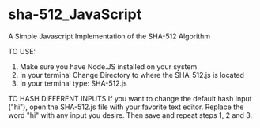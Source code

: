 # sha-512_JavaScript
A Simple Javascript Implementation of the SHA-512 Algorithm

TO USE:
1. Make sure you have Node.JS installed on your system
2. In your terminal Change Directory to where the SHA-512.js is located
3. In your terminal type: SHA-512.js

TO HASH DIFFERENT INPUTS
If you want to change the default hash input ("hi"), open the SHA-512.js file with your favorite text editor.
Replace the word "hi" with any input you desire. 
Then save and repeat steps 1, 2 and 3.
